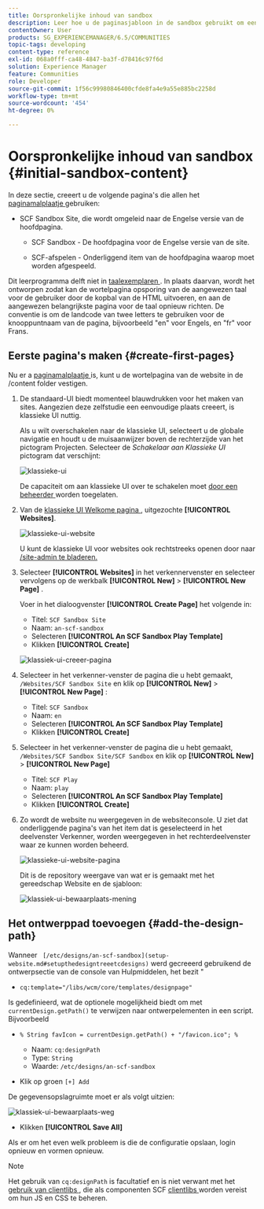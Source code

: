 ```yaml
---
title: Oorspronkelijke inhoud van sandbox
description: Leer hoe u de paginasjabloon in de sandbox gebruikt om een hoofdpagina te maken voor een Engelse versie van een website en een onderliggende pagina van de hoofdpagina.
contentOwner: User
products: SG_EXPERIENCEMANAGER/6.5/COMMUNITIES
topic-tags: developing
content-type: reference
exl-id: 068a0fff-ca48-4847-ba3f-d78416c97f6d
solution: Experience Manager
feature: Communities
role: Developer
source-git-commit: 1f56c99980846400cfde8fa4e9a55e885bc2258d
workflow-type: tm+mt
source-wordcount: '454'
ht-degree: 0%

---
```


# Oorspronkelijke inhoud van sandbox {#initial-sandbox-content}

In deze sectie, creeert u de volgende pagina&#39;s die allen het [ paginamalplaatje ](initial-app.md#createthepagetemplate) gebruiken:

* SCF Sandbox Site, die wordt omgeleid naar de Engelse versie van de hoofdpagina.

   * SCF Sandbox - De hoofdpagina voor de Engelse versie van de site.

   * SCF-afspelen - Onderliggend item van de hoofdpagina waarop moet worden afgespeeld.

Dit leerprogramma delft niet in [ taalexemplaren ](../../help/sites-administering/tc-prep.md). In plaats daarvan, wordt het ontworpen zodat kan de wortelpagina opsporing van de aangewezen taal voor de gebruiker door de kopbal van de HTML uitvoeren, en aan de aangewezen belangrijkste pagina voor de taal opnieuw richten. De conventie is om de landcode van twee letters te gebruiken voor de knooppuntnaam van de pagina, bijvoorbeeld &quot;en&quot; voor Engels, en &quot;fr&quot; voor Frans.

## Eerste pagina&#39;s maken {#create-first-pages}

Nu er a [ paginamalplaatje ](initial-app.md#createthepagetemplate) is, kunt u de wortelpagina van de website in de /content folder vestigen.

1. De standaard-UI biedt momenteel blauwdrukken voor het maken van sites. Aangezien deze zelfstudie een eenvoudige plaats creeert, is klassieke UI nuttig.

   Als u wilt overschakelen naar de klassieke UI, selecteert u de globale navigatie en houdt u de muisaanwijzer boven de rechterzijde van het pictogram Projecten. Selecteer de *Schakelaar aan Klassieke UI* pictogram dat verschijnt:

   ![ klassieke-ui ](assets/classic-ui.png)

   De capaciteit om aan klassieke UI over te schakelen moet [ door een beheerder ](../../help/sites-administering/enable-classic-ui.md) worden toegelaten.

1. Van de [ klassieke UI Welkome pagina ](http://localhost:4502/welcome.html), uitgezochte **[!UICONTROL Websites]**.

   ![ klassieke-ui-website ](assets/classic-ui-website.png)

   U kunt de klassieke UI voor websites ook rechtstreeks openen door naar [ /site-admin te bladeren.](http://localhost:4502/siteadmin)

1. Selecteer **[!UICONTROL Websites]** in het verkennervenster en selecteer vervolgens op de werkbalk **[!UICONTROL New]** > **[!UICONTROL New Page]** .

   Voer in het dialoogvenster **[!UICONTROL Create Page]** het volgende in:

   * Titel: `SCF Sandbox Site`
   * Naam: `an-scf-sandbox`
   * Selecteren **[!UICONTROL An SCF Sandbox Play Template]**
   * Klikken **[!UICONTROL Create]**

   ![ klassiek-ui-creeer-pagina ](assets/classic-ui-create-page.png)

1. Selecteer in het verkenner-venster de pagina die u hebt gemaakt, `/Websites/SCF Sandbox Site` en klik op **[!UICONTROL New]** > **[!UICONTROL New Page]** :

   * Titel: `SCF Sandbox`
   * Naam: `en`
   * Selecteren **[!UICONTROL An SCF Sandbox Play Template]**
   * Klikken **[!UICONTROL Create]**

1. Selecteer in het verkenner-venster de pagina die u hebt gemaakt, `/Websites/SCF Sandbox Site/SCF Sandbox` en klik op **[!UICONTROL New]** > **[!UICONTROL New Page]**

   * Titel: `SCF Play`
   * Naam: `play`
   * Selecteren **[!UICONTROL An SCF Sandbox Play Template]**
   * Klikken **[!UICONTROL Create]**

1. Zo wordt de website nu weergegeven in de websiteconsole. U ziet dat onderliggende pagina&#39;s van het item dat is geselecteerd in het deelvenster Verkenner, worden weergegeven in het rechterdeelvenster waar ze kunnen worden beheerd.

   ![ klassieke-ui-website-pagina ](assets/classic-ui-website-page.png)

   Dit is de repository weergave van wat er is gemaakt met het gereedschap Website en de sjabloon:

   ![ klassiek-ui-bewaarplaats-mening ](assets/classic-ui-repository-view.png)

## Het ontwerppad toevoegen {#add-the-design-path}

Wanneer ` [/etc/designs/an-scf-sandbox](setup-website.md#setupthedesigntreeetcdesigns)` werd gecreeerd gebruikend de ontwerpsectie van de console van Hulpmiddelen, het bezit &quot;

* `cq:template="/libs/wcm/core/templates/designpage"`

Is gedefinieerd, wat de optionele mogelijkheid biedt om met `currentDesign.getPath()` te verwijzen naar ontwerpelementen in een script. Bijvoorbeeld

* `% String favIcon = currentDesign.getPath() + "/favicon.ico"; %`


   * Naam: `cq:designPath`
   * Type: `String`
   * Waarde: `/etc/designs/an-scf-sandbox`

* Klik op groen `[+] Add`

De gegevensopslagruimte moet er als volgt uitzien:

![ klassiek-ui-bewaarplaats-weg ](assets/classic-ui-repository-path.png)

* Klikken **[!UICONTROL Save All]**

Als er om het even welk probleem is die de configuratie opslaan, login opnieuw en vormen opnieuw.

>[!NOTE]
>
>Het gebruik van `cq:designPath` is facultatief en is niet verwant met het [ gebruik van clientlibs ](develop-app.md#includeclientlibsintemplate), die als componenten SCF [ clientlibs ](client-customize.md#clientlibs-for-scf) worden vereist om hun JS en CSS te beheren.
